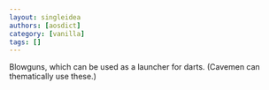 ```yaml
---
layout: singleidea
authors: [aosdict]
category: [vanilla]
tags: []
---
```

Blowguns, which can be used as a launcher for darts. (Cavemen can thematically use these.)
